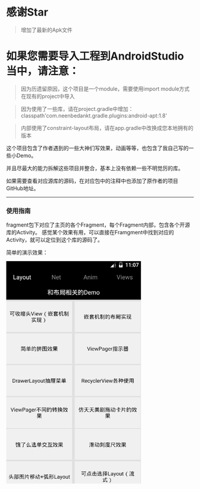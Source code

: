# 感谢Star

> 增加了最新的Apk文件

# 如果您需要导入工程到AndroidStudio当中，请注意：

> 因为历遗留原因，这个项目是一个module，需要使用import module方式在现有的project中导入

> 因为使用了一些库，请在project.gradle中增加：classpath'com.neenbedankt.gradle.plugins:android-apt:1.8'

> 内部使用了constraint-layout布局，请在app.gradle中改换成您本地拥有的版本

这个项目包含了作者遇到的一些大神们写效果，动画等等，也包含了我自己写的一些小Demo。

并且尽最大的能力拆解这些项目并整合，基本上没有依赖一些不明觉厉的库。

如果需要查看对应源库的源码，在对应包中的注释中也添加了原作者的项目GitHub地址。

---

### 使用指南
fragment包下对应了主页的各个Fragment，每个Fragment内部，包含各个开源库的Activity。
感觉某个效果有用，可以直接在Framgment中找到对应的Activity，就可以定位到这个库的源码了。

简单的演示效果：

![](./asd.gif)
